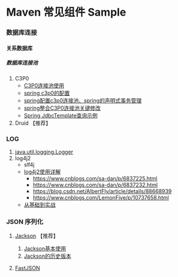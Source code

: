 # Maven 常见组件 Sample

### 数据库连接

#### 关系数据库

##### 数据库连接池

1. C3P0 
    - [C3P0连接池使用](https://www.cnblogs.com/kpsmile/p/10020359.html)
    - [spring c3p0的配置](https://www.cnblogs.com/xuguiping/p/6531171.html)
    - [spring配置c3p0连接池、spring的声明式事务管理](https://blog.csdn.net/a745233700/article/details/81012543)
    - [spring整合C3P0连接池关键修改](https://blog.csdn.net/qq_41319352/article/details/81239045)
    - [Spring JdbcTemplate查询示例](https://blog.csdn.net/t894690230/article/details/60882891)
2. Druid 【推荐】

### LOG

1. [java.util.logging.Logger](doc/logger.md)
1. log4j2
    - slf4j
    - [log4j2使用详解](https://blog.csdn.net/vbirdbest/article/details/71751835)
      - https://www.cnblogs.com/sa-dan/p/6837225.html
      - https://www.cnblogs.com/sa-dan/p/6837232.html
      - https://blog.csdn.net/AlbertFly/article/details/88668939
      - https://www.cnblogs.com/LemonFive/p/10737658.html
    - [从基础到实战](https://blog.csdn.net/autfish/article/details/51203709)

### JSON 序列化

1. [Jackson](doc/jackson.md) 【推荐】
    1. [Jackson基本使用](doc/jackson.md) 
    1. [Jackson的历史版本](jackson_history.md)

2. [FastJSON](doc/fastjson.md)
